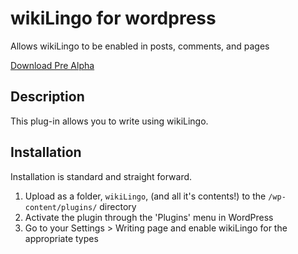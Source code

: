 wikiLingo for wordpress
=========
Allows wikiLingo to be enabled in posts, comments, and pages

<a href="http://visop-dev.com/repo/download/wikiLingoWordPressPlugin.zip">Download Pre Alpha</a>

## Description ##
This plug-in allows you to write using wikiLingo.

## Installation ##

Installation is standard and straight forward.

1. Upload as a folder, `wikiLingo`, (and all it's contents!) to the `/wp-content/plugins/` directory
1. Activate the plugin through the 'Plugins' menu in WordPress
1. Go to your Settings > Writing page and enable wikiLingo for the appropriate types
